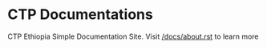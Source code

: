 # CTP Documentations
CTP Ethiopia Simple Documentation Site.
Visit [/docs/about.rst](https://github.com/aaronkebede/ctpdocs/blob/master/docs/about.rst) to learn more 



